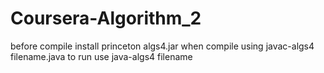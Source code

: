 # Coursera-Algorithm_2
before compile install princeton algs4.jar
when compile using javac-algs4 filename.java
to run use java-algs4 filename
